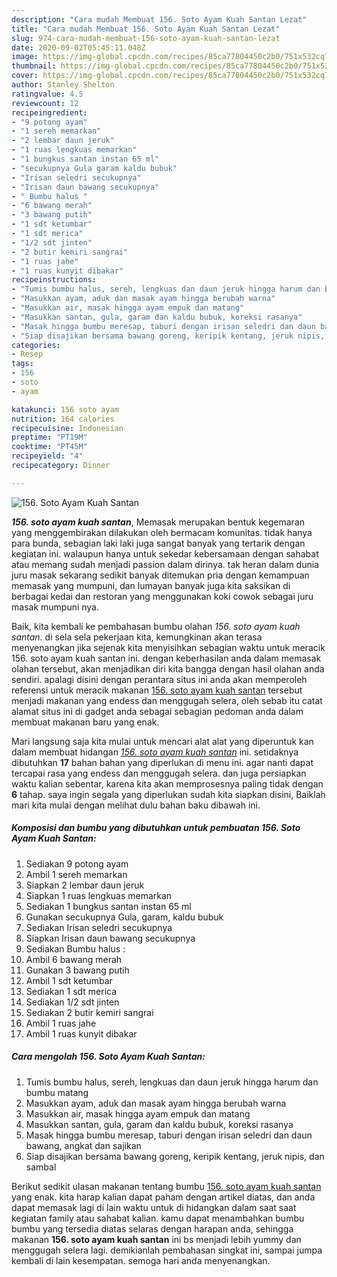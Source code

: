 ```yaml
---
description: "Cara mudah Membuat 156. Soto Ayam Kuah Santan Lezat"
title: "Cara mudah Membuat 156. Soto Ayam Kuah Santan Lezat"
slug: 974-cara-mudah-membuat-156-soto-ayam-kuah-santan-lezat
date: 2020-09-02T05:45:11.048Z
image: https://img-global.cpcdn.com/recipes/85ca77804450c2b0/751x532cq70/156-soto-ayam-kuah-santan-foto-resep-utama.jpg
thumbnail: https://img-global.cpcdn.com/recipes/85ca77804450c2b0/751x532cq70/156-soto-ayam-kuah-santan-foto-resep-utama.jpg
cover: https://img-global.cpcdn.com/recipes/85ca77804450c2b0/751x532cq70/156-soto-ayam-kuah-santan-foto-resep-utama.jpg
author: Stanley Shelton
ratingvalue: 4.5
reviewcount: 12
recipeingredient:
- "9 potong ayam"
- "1 sereh memarkan"
- "2 lembar daun jeruk"
- "1 ruas lengkuas memarkan"
- "1 bungkus santan instan 65 ml"
- "secukupnya Gula garam kaldu bubuk"
- "Irisan seledri secukupnya"
- "Irisan daun bawang secukupnya"
- " Bumbu halus "
- "6 bawang merah"
- "3 bawang putih"
- "1 sdt ketumbar"
- "1 sdt merica"
- "1/2 sdt jinten"
- "2 butir kemiri sangrai"
- "1 ruas jahe"
- "1 ruas kunyit dibakar"
recipeinstructions:
- "Tumis bumbu halus, sereh, lengkuas dan daun jeruk hingga harum dan bumbu matang"
- "Masukkan ayam, aduk dan masak ayam hingga berubah warna"
- "Masukkan air, masak hingga ayam empuk dan matang"
- "Masukkan santan, gula, garam dan kaldu bubuk, koreksi rasanya"
- "Masak hingga bumbu meresap, taburi dengan irisan seledri dan daun bawang, angkat dan sajikan"
- "Siap disajikan bersama bawang goreng, keripik kentang, jeruk nipis, dan sambal"
categories:
- Resep
tags:
- 156
- soto
- ayam

katakunci: 156 soto ayam 
nutrition: 164 calories
recipecuisine: Indonesian
preptime: "PT19M"
cooktime: "PT45M"
recipeyield: "4"
recipecategory: Dinner

---
```



![156. Soto Ayam Kuah Santan](https://img-global.cpcdn.com/recipes/85ca77804450c2b0/751x532cq70/156-soto-ayam-kuah-santan-foto-resep-utama.jpg)

<b><i>156. soto ayam kuah santan</i></b>, Memasak merupakan bentuk kegemaran yang menggembirakan dilakukan oleh bermacam komunitas. tidak hanya para bunda, sebagian laki laki juga sangat banyak yang tertarik dengan kegiatan ini. walaupun hanya untuk sekedar kebersamaan dengan sahabat atau memang sudah menjadi passion dalam dirinya. tak heran dalam dunia juru masak sekarang sedikit banyak ditemukan pria dengan kemampuan memasak yang mumpuni, dan lumayan banyak juga kita saksikan di berbagai kedai dan restoran yang menggunakan koki cowok sebagai juru masak mumpuni nya.



Baik, kita kembali ke pembahasan bumbu olahan <i>156. soto ayam kuah santan</i>. di sela sela pekerjaan kita, kemungkinan akan terasa menyenangkan jika sejenak kita menyisihkan sebagian waktu untuk meracik 156. soto ayam kuah santan ini. dengan keberhasilan anda dalam memasak olahan tersebut, akan menjadikan diri kita bangga dengan hasil olahan anda sendiri. apalagi disini dengan perantara situs ini anda akan memperoleh referensi untuk meracik makanan <u>156. soto ayam kuah santan</u> tersebut menjadi makanan yang endess dan menggugah selera, oleh sebab itu catat alamat situs ini di gadget anda sebagai sebagian pedoman anda dalam membuat makanan baru yang enak.


Mari langsung saja kita mulai untuk mencari alat alat yang diperuntuk kan dalam membuat hidangan <u><i>156. soto ayam kuah santan</i></u> ini. setidaknya dibutuhkan <b>17</b> bahan bahan yang diperlukan di menu ini. agar nanti dapat tercapai rasa yang endess dan menggugah selera. dan juga persiapkan waktu kalian sebentar, karena kita akan memprosesnya paling tidak dengan <b>6</b> tahap. saya ingin segala yang diperlukan sudah kita siapkan disini, Baiklah mari kita mulai dengan melihat dulu bahan baku dibawah ini.

<!--inarticleads1-->

##### Komposisi dan bumbu yang dibutuhkan untuk pembuatan 156. Soto Ayam Kuah Santan:

1. Sediakan 9 potong ayam
1. Ambil 1 sereh memarkan
1. Siapkan 2 lembar daun jeruk
1. Siapkan 1 ruas lengkuas memarkan
1. Sediakan 1 bungkus santan instan 65 ml
1. Gunakan secukupnya Gula, garam, kaldu bubuk
1. Sediakan Irisan seledri secukupnya
1. Siapkan Irisan daun bawang secukupnya
1. Sediakan  Bumbu halus :
1. Ambil 6 bawang merah
1. Gunakan 3 bawang putih
1. Ambil 1 sdt ketumbar
1. Sediakan 1 sdt merica
1. Sediakan 1/2 sdt jinten
1. Sediakan 2 butir kemiri sangrai
1. Ambil 1 ruas jahe
1. Ambil 1 ruas kunyit dibakar




<!--inarticleads2-->

##### Cara mengolah 156. Soto Ayam Kuah Santan:

1. Tumis bumbu halus, sereh, lengkuas dan daun jeruk hingga harum dan bumbu matang
1. Masukkan ayam, aduk dan masak ayam hingga berubah warna
1. Masukkan air, masak hingga ayam empuk dan matang
1. Masukkan santan, gula, garam dan kaldu bubuk, koreksi rasanya
1. Masak hingga bumbu meresap, taburi dengan irisan seledri dan daun bawang, angkat dan sajikan
1. Siap disajikan bersama bawang goreng, keripik kentang, jeruk nipis, dan sambal




Berikut sedikit ulasan makanan tentang bumbu <u>156. soto ayam kuah santan</u> yang enak. kita harap kalian dapat paham dengan artikel diatas, dan anda dapat memasak lagi di lain waktu untuk di hidangkan dalam saat saat kegiatan family atau sahabat kalian. kamu dapat menambahkan bumbu bumbu yang tersedia diatas selaras dengan harapan anda, sehingga makanan <b>156. soto ayam kuah santan</b> ini bs menjadi lebih yummy dan menggugah selera lagi. demikianlah pembahasan singkat ini, sampai jumpa kembali di lain kesempatan. semoga hari anda menyenangkan.
